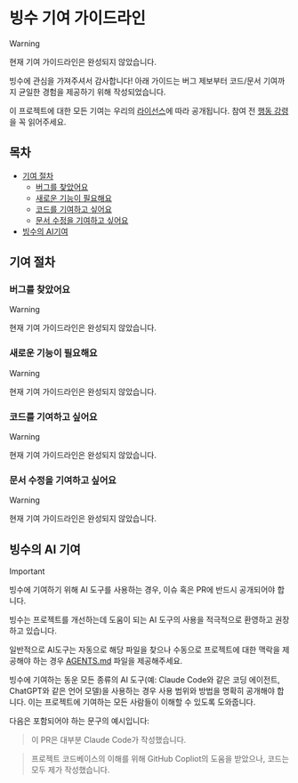 # 빙수 기여 가이드라인

> [!WARNING]
> 현재 기여 가이드라인은 완성되지 않았습니다.

빙수에 관심을 가져주셔서 감사합니다!
아래 가이드는 버그 제보부터 코드/문서 기여까지 균일한 경험을 제공하기 위해 작성되었습니다.

이 프로젝트에 대한 모든 기여는 우리의 [라이선스](./LICENSE)에 따라 공개됩니다.
참여 전 [행동 강령](./CODE_OF_CONDUCT.md)을 꼭 읽어주세요.

## 목차

- [기여 절차](#기여-절차)
    - [버그를 찾았어요](#버그를-찾았어요)
    - [새로운 기능이 필요해요](#새로운-기능이-필요해요)
    - [코드를 기여하고 싶어요](#코드를-기여하고-싶어요)
    - [문서 수정을 기여하고 싶어요](#문서-수정을-기여하고-싶어요)
- [빙수의 AI기여](#빙수의-ai-기여)

## 기여 절차

### 버그를 찾았어요

> [!WARNING]
> 현재 기여 가이드라인은 완성되지 않았습니다.

### 새로운 기능이 필요해요

> [!WARNING]
> 현재 기여 가이드라인은 완성되지 않았습니다.

### 코드를 기여하고 싶어요

> [!WARNING]
> 현재 기여 가이드라인은 완성되지 않았습니다.

### 문서 수정을 기여하고 싶어요

> [!WARNING]
> 현재 기여 가이드라인은 완성되지 않았습니다.

## 빙수의 AI 기여

> [!IMPORTANT]
> 빙수에 기여하기 위해 AI 도구를 사용하는 경우, 이슈 혹은 PR에 반드시 공개되어야 합니다.

빙수는 프로젝트를 개선하는데 도움이 되는 AI 도구의 사용을 적극적으로 환영하고 권장하고 있습니다.

일반적으로 AI도구는 자동으로 해당 파일을 찾으나 수동으로 프로젝트에 대한 맥락을 제공해야 하는 경우
[AGENTS.md](./AGENTS.md) 파일을 제공해주세요.

빙수에 기여하는 동운 모든 종류의 AI 도구(예: Claude Code와 같은 코딩 에이전트, ChatGPT와 같은 언어 모델)을 사용하는 경우
사용 범위와 방법을 명확히 공개해야 합니다. 이는 프로젝트에 기여하는 모든 사람들이 이해할 수 있도록 도와줍니다.

다음은 포함되어야 하는 문구의 예시입니다:

> 이 PR은 대부분 Claude Code가 작성했습니다.

> 프로젝트 코드베이스의 이해를 위해 GitHub Copliot의 도움을 받았으나, 코드는 모두 제가 작성했습니다.
